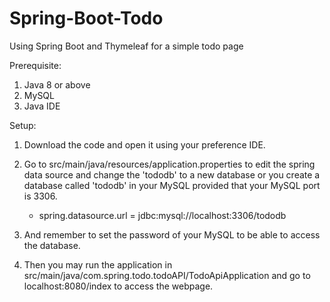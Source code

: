 # Spring-Boot-Todo
Using Spring Boot and Thymeleaf for a simple todo page

Prerequisite:
1. Java 8 or above
2. MySQL
3. Java IDE


Setup:
1. Download the code and open it using your preference IDE.

2. Go to src/main/java/resources/application.properties to edit the spring data source and change the 'tododb' to a new database or you create a database called 'tododb'
   in your MySQL provided that your MySQL port is 3306.
   - spring.datasource.url = jdbc:mysql://localhost:3306/tododb

3. And remember to set the password of your MySQL to be able to access the database.

4. Then you may run the application in src/main/java/com.spring.todo.todoAPI/TodoApiApplication and go to localhost:8080/index to access the webpage.

